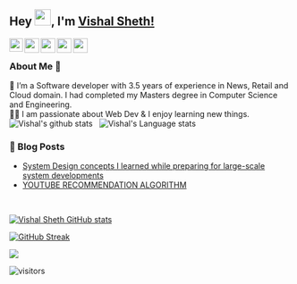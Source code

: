 ## Hey <img src="https://github.com/TheDudeThatCode/TheDudeThatCode/blob/master/Assets/Hi.gif" width="29px">, I'm [Vishal Sheth!](https://www.linkedin.com/in/aakash9868sinha/) 
<!--
**isupersky/isupersky** is a ✨ _special_ ✨ repository because its `README.md` (this file) appears on your GitHub profile.

Here are some ideas to get you started:

- 🔭 I’m currently working on ...
- 🌱 I’m currently learning ...
- 👯 I’m looking to collaborate on ...
- 🤔 I’m looking for help with ...
- 💬 Ask me about ...
- 📫 How to reach me: ...
- 😄 Pronouns: ...
- ⚡ Fun fact: ...
-->

<a href="https://www.linkedin.com/in/vishalsheth4/">
  <img align="left" width="24px" src="https://cdn.jsdelivr.net/npm/simple-icons@v3/icons/linkedin.svg"  />
</a>
<a href="https://twitter.com/vishalsheth4">
  <img align="left" width="26px" src="https://cdn.jsdelivr.net/npm/simple-icons@v3/icons/twitter.svg" />
</a>
<a href="mailto:vishalsheth4@gmail.com">
  <img align="left" width="26px" src="https://cdn.jsdelivr.net/npm/simple-icons@v3/icons/gmail.svg" />
</a>
<a href="https://studio.youtube.com/channel/UCHyD06Fc-tgtxZFTmj0_KSA/">
  <img align="left" width="26px" src="https://cdn.jsdelivr.net/npm/simple-icons@v3/icons/youtube.svg" />
</a>
<a href="https://vishalsheth4.medium.com/">
  <img align="left" width="26px" src="https://cdn.jsdelivr.net/npm/simple-icons@v3/icons/medium.svg" />
</a>

<br />

### About Me 🚀
🌱 I’m a Software developer with 3.5 years of experience in News, Retail and Cloud domain. I had completed my Masters degree in Computer Science and Engineering. </br>
👨‍💻  I am passionate about Web Dev & I enjoy learning new things. </br>
![Vishal's github stats](https://github-readme-stats.vercel.app/api?username=VishalSheth4&show_icons=true&hide_border=true)&nbsp;&nbsp;
![Vishal's Language stats](https://github-readme-stats-eight-theta.vercel.app/api/top-langs/?username=VishalSheth4&layout=compact&langs_count=8&hide_border=true)
<br />


### 📕 Blog Posts
- [System Design concepts I learned while preparing for large-scale system developments](https://vishalsheth4.medium.com/distributed-architecture-concepts-i-learned-while-preparing-for-a-large-scale-system-developments-67370b9d7470)
- [YOUTUBE RECOMMENDATION ALGORITHM](https://vishalsheth4.medium.com/youtube-recommendation-a-5114e3091424)
<br/>

[![Vishal Sheth GitHub stats](https://github-readme-stats.vercel.app/api?username=VishalSheth4&show_icons=true&theme=radical)](https://github.com/anuraghazra/github-readme-stats)

[![GitHub Streak](https://github-readme-streak-stats.herokuapp.com/?user=MichaelCade&theme=dark)](https://git.io/streak-stats)

![](https://komarev.com/ghpvc/?username=VishalSheth4&color=lightgrey)


![visitors](https://visitor-badge.laobi.icu/badge?page_id=VishalSheth4.VishalSheth4)

